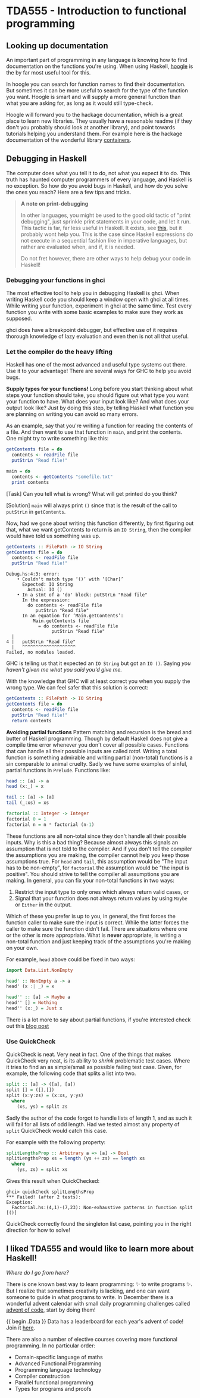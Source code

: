 # TDA555 - Introduction to functional programming


## Looking up documentation

An important part of programming in any language is knowing how to find 
documentation on the functions you're using. When using Haskell,
[hoogle](https://hoogle.haskell.org/) is the by far most useful tool for this.

In hoogle you can search for function names to find their documentation. But
sometimes it can be more useful to search for the type of the function you want.
Hoogle is smart and will supply a more general function than what you are asking
for, as long as it would still type-check.

Hoogle will forward you to the hackage documentation, which is a great place
to learn new libraries. They usually have a reasonable readme (if they don't you
probably should look at another library), and point towards tutorials helping
you understand them. For example here is the hackage documentation of the 
wonderful library [containers](https://hackage.haskell.org/package/containers).

## Debugging in Haskell

The computer does what you tell it to do, not what you expect it to do. This 
truth has haunted computer programmers of every language, and Haskell is no 
exception. So how do you avoid bugs in Haskell, and how do you solve the ones 
you reach? Here are a few tips and tricks.

> **A note on print-debugging** 
> 
> In other languages, you might be used to the good old tactic of "print
> debugging", just sprinkle print statements in your code, and let it run. 
> This tactic is far, far less useful in Haskell. It exists, see 
> [this](https://hackage.haskell.org/package/base-4.16.2.0/docs/Debug-Trace.html),
> but it probably wont help you. This is the case since Haskell expressions 
> do not execute in a sequential fashion like in imperative languages, but rather
> are evaluated when, and if, it is needed.
>
> Do not fret however, there are other ways to help debug your code in Haskell!
### Debugging your functions in ghci
The most effective tool to help you in debugging Haskell is ghci. 
When writing Haskell code you should keep a window open with ghci at all times.
While writing your function, experiment in ghci at the same time. Test every 
function you write with some basic examples to make sure they work as supposed.

ghci does have a breakpoint debugger, but effective use of it requires thorough
knowledge of lazy evaluation and even then is not all that useful.

### Let the compiler do the heavy lifting
Haskell has one of the most advanced and useful type systems out there. Use it
to your advantage! There are several ways for GHC to help you avoid bugs. 

**Supply types for your functions!**
Long before you start thinking about what steps your function
should take, you should figure out what type you want your function to have.
What does your input look like? And what does your output look like?
Just by doing this step, by telling Haskell what function you are planning on
writing you can avoid so many errors.

As an example, say that you're writing a function for reading the contents of a
file. And then want to use that function in `main`, and print the contents.
One might try to write something like this:
```haskell
getContents file = do
  contents <- readFile file
  putStrLn "Read file!"

main = do
  contents <- getContents "somefile.txt"
  print contents
```

[Task]
Can you tell what is wrong? What will get printed do you think?

[Solution]
`main` will always print `()` since that is the result of the call to `putStrLn`
in `getContents`.

Now, had we gone about writing this function differently, by first figuring out
that, what we want getContents to return is an `IO String`, then the compiler
would have told us something was up.

```haskell
getContents :: FilePath -> IO String
getContents file = do
  contents <- readFile file
  putStrLn "Read file!"
```

```
Debug.hs:4:3: error:
    • Couldn't match type ‘()’ with ‘[Char]’
      Expected: IO String
        Actual: IO ()
    • In a stmt of a 'do' block: putStrLn "Read file"
      In the expression:
        do contents <- readFile file
           putStrLn "Read file"
      In an equation for ‘Main.getContents’:
          Main.getContents file
            = do contents <- readFile file
                 putStrLn "Read file"
  |
4 |   putStrLn "Read file"
  |   ^^^^^^^^^^^^^^^^^^^^
Failed, no modules loaded.
```

GHC is telling us that it expected an `IO String` but got an `IO ()`. Saying
*you haven't given me what you said you'd give me.*

With the knowledge that GHC will at least correct you when you supply the wrong
type. We can feel safer that this solution is correct:
```haskell
getContents :: FilePath -> IO String
getContents file = do
  contents <- readFile file
  putStrLn "Read file!"
  return contents
```

**Avoiding partial functions** Pattern matching and recursion is the bread and
butter of Haskell programming. Though by default Haskell does not give a compile
time error whenever you don't cover all possible cases. Functions that can
handle all their possible inputs are called *total*. Writing a total function is
something admirable and writing partial (non-total) functions is a sin
comparable to animal cruelty. Sadly we have some examples of sinful, partial
functions in `Prelude`. Functions like:

```haskell
head :: [a] -> a
head (x:_) = x

tail :: [a] -> [a]
tail (_:xs) = xs

factorial :: Integer -> Integer
factorial 0 = 1
factorial n = n * factorial (n-1)
```
These functions are all non-total since they don't handle all their possible
inputs. Why is this a bad thing? Because almost always this signals an
assumption that is not told to the compiler. And if you don't tell the compiler
the assumptions you are making, the compiler cannot help you keep those
assumptions true. For `head` and `tail`, this assumption would be "The input has to be
non-empty", for `factorial` the assumption would be "the input is positive". You
should strive to tell the compiler all assumptions you are making. In general,
you can fix your non-total functions in two ways: 
1. Restrict the input type to only ones which always return valid cases, or
2. Signal that your function does not always return values by using `Maybe` or 
   `Either` in the output.

Which of these you prefer is up to you, in general, the first forces the
function caller to make sure the input is correct. While the latter forces the
caller to make sure the function didn't fail. There are situations where one or
the other is more appropriate. What is **never** appropriate, is writing a
non-total function and just keeping track of the assumptions you're making on
your own.

For example, `head` above could be fixed in two ways:
```haskell
import Data.List.NonEmpty

head' :: NonEmpty a -> a
head' (x :| _) = x

head'' :: [a] -> Maybe a
head'' [] = Nothing
head'' (x:_) = Just x
``` 

There is a lot more to say about partial functions, if you're interested
check out this [blog post](https://kowainik.github.io/posts/totality)

### Use QuickCheck
QuickCheck is neat. Very neat in fact. One of the things that makes QuickCheck
very neat, is its ability to *shrink* problematic test cases. Where it tries to
find an as simple/small as possible failing test case. Given, for example, the
following code that splits a list into two.
```haskell
split :: [a] -> ([a], [a])
split [] = ([],[])
split (x:y:zs) = (x:xs, y:ys)
  where
    (xs, ys) = split zs
```

Sadly the author of the code forgot to handle lists of length 1, and as such it
will fail for all lists of odd length. Had we tested almost any property of `split`
QuickCheck would catch this case.

For example with the following property:
```haskell
splitLengthsProp :: Arbitrary a => [a] -> Bool
splitLengthsProp xs = length (ys ++ zs) == length xs
  where
    (ys, zs) = split xs
```
Gives this result when QuickChecked:
```
ghci> quickCheck splitLengthsProp 
*** Failed! (after 2 tests):                                            
Exception:
  Factorial.hs:(4,1)-(7,23): Non-exhaustive patterns in function split
[()]
```
QuickCheck correctly found the singleton list case, pointing you in the right
direction for how to solve!

## I liked TDA555 and would like to learn more about Haskell!
*Where do I go from here?*

There is one known best way to learn programming: ✨ to write programs ✨. But I
realize that sometimes creativity is lacking, and one can want someone to guide
in what programs to write. In December there is a wonderful advent calendar with
small daily programming challenges called 
[advent of code](https://adventofcode.com), start by doing them!

{{ begin .Data }}
Data has a leaderboard for each year's advent of code! Join it [here](https://aoc.dtek.se).

There are also a number of elective courses covering more functional programming.
In no particular order:
+ Domain-specific language of maths
+ Advanced Functional Programming
+ Programming language technology
+ Compiler construction
+ Parallel functional programming
+ Types for programs and proofs